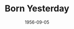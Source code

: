 ---
title: Born Yesterday
date: 1956-09-05
closing_date: 1956-09-15
layout: productions
playbill:
Theatre: Theatre Jacksonville
Venue: Little Theatre
cast:
- Billie Dawn: Virgina Booker
- Harry Brock: Jack Somack
- Paul Verall: George Large
- Ed Devery: Hugh Henline
- Senator Norval Hedges: Frank Ridge
- Mrs. Hedges: Josephine DeZerne
- Eddie Brock: Michael Solimeno
- Assistant Manager: Bill Walter
- Helen: Leah Smith
- First Bellhop: Bob Kornegay
- Second Bellhop: Pat Thompson
- Manicurist: Joyce Spangler
- Barber: Robert Spangler
- Bootblack: Barry Henline
- Waiter: Robert Spangler
crew:
- Director: Richard G. Fallon
- Setting and Technical Direction: George A. Ramsey, Jr.
- Assistant Director:
  - Abbey Fink
  - Joseph DeZerne
- Stage Manager: Fred Raggett, Jr.
- Light Controls: Connie Henline
- Sound and Music: Bob Kornegay
- Wardrobe Chairman: Catherine Groves
- Wardrobe Assistant:
  - Libbi Whiteman
  - Dorothy Ewton
  - Mary Reeder
  - Ethel Winstead
  - Pat Robson
  - Hazel Miller
  - Annette Getzen
  - Leah Smith
  - Josephine DeZerne
  - Pat Beckford
- Make-up Chairman: Beverly Fink
- Make-up Assistant:
  - Jane Porter
  - Pat Eyster
  - Peggy Gift
  - Sue Fallon
  - Ena Large
  - Elaine Barnert
  - Connie Henline
- Properties Chairman: Louise Lee
- Properties Assistant:
  - Pat Jones
  - Virgina Harris
  - Margaret Lafferty
  - Mary Wallis
  - Esther Barnes
  - Carolita Rhoads
- Construction and Painting Chairman: Larry Zell
- Construction and Painting:
  - Margaret Burt
  - Abbey Fink
  - Beverly Fink
  - Claire Parks
  - Hayes Parks
  - Connie Henline
  - Hugh Henline
  - Bill Gibbs
  - Jane Bibb
  - Mel Barnert
  - Elaine Barnert
  - Bob Kornegay
  - Bruce Sheldon
  - Alice Wise
  - Libbi Whiteman
  - Barry Henline
  - Ellis Barnert
  - Sue Henderson
  - Pat Thompson
  - Arnold Resnick
  - Bill Tuggle
  - Happy Gift
  - Peggy Gift
  - Fred Raggett, Jr.
  - Louise Lee
  - Carolita Rhoads
  - Josephine DeZerne
  - Gwen Wheatley
  - David Wheatley
  - Polly Clendening
  - Esther Barnes
  - Rita Storz
  - Val O'Connor
  - Jan Meunier
  - Phil Meunier
  - Marion Conner
  - Fritz Ashworth
orchestra:
external_links:
---